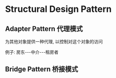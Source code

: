 # Structural Design Pattern

## Adapter Pattern 代理模式

为其他对象提供一种代理, 以控制对这个对象的访问

例子: 房东---中介---租房者

## Bridge Pattern 桥接模式

